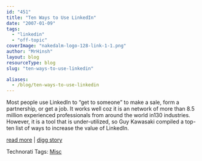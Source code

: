 ```yaml
---
id: "451"
title: "Ten Ways to Use LinkedIn"
date: "2007-01-09"
tags:
  - "linkedin"
  - "off-topic"
coverImage: "nakedalm-logo-128-link-1-1.png"
author: "MrHinsh"
layout: blog
resourceType: blog
slug: "ten-ways-to-use-linkedin"

aliases:
  - /blog/ten-ways-to-use-linkedin
---
```


Most people use LinkedIn to “get to someone” to make a sale, form a partnership, or get a job. It works well coz it is an network of more than 8.5 million experienced professionals from around the world in130 industries. However, it is a tool that is under-utilized, so Guy Kawasaki compiled a top-ten list of ways to increase the value of LinkedIn.

[read more](http://blog.guykawasaki.com/2007/01/ten_ways_to_use.html) | [digg story](http://digg.com/software/Ten_Ways_to_Use_LinkedIn)

Technorati Tags: [Misc](http://technorati.com/tags/Misc)

